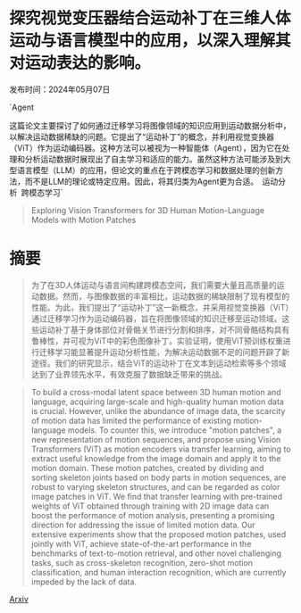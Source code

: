 # 探究视觉变压器结合运动补丁在三维人体运动与语言模型中的应用，以深入理解其对运动表达的影响。

发布时间：2024年05月07日

`Agent

这篇论文主要探讨了如何通过迁移学习将图像领域的知识应用到运动数据分析中，以解决运动数据稀缺的问题。它提出了“运动补丁”的概念，并利用视觉变换器（ViT）作为运动编码器。这种方法可以被视为一种智能体（Agent），因为它在处理和分析运动数据时展现出了自主学习和适应的能力。虽然这种方法可能涉及到大型语言模型（LLM）的应用，但论文的重点在于跨模态学习和数据处理的创新方法，而不是LLM的理论或特定应用。因此，将其归类为Agent更为合适。` `运动分析` `跨模态学习`

> Exploring Vision Transformers for 3D Human Motion-Language Models with Motion Patches

# 摘要

> 为了在3D人体运动与语言间构建跨模态空间，我们需要大量且高质量的运动数据。然而，与图像数据的丰富相比，运动数据的稀缺限制了现有模型的性能。为此，我们提出了“运动补丁”这一新概念，并采用视觉变换器（ViT）通过迁移学习作为运动编码器，旨在将图像领域的知识迁移至运动领域。这些运动补丁基于身体部位对骨骼关节进行分割和排序，对不同骨骼结构具有鲁棒性，并可视为ViT中的彩色图像补丁。实验证明，使用ViT预训练权重进行迁移学习能显著提升运动分析性能，为解决运动数据不足的问题开辟了新途径。我们的研究显示，结合ViT的运动补丁在文本到运动检索等多个领域达到了业界领先水平，有效克服了数据缺乏带来的挑战。

> To build a cross-modal latent space between 3D human motion and language, acquiring large-scale and high-quality human motion data is crucial. However, unlike the abundance of image data, the scarcity of motion data has limited the performance of existing motion-language models. To counter this, we introduce "motion patches", a new representation of motion sequences, and propose using Vision Transformers (ViT) as motion encoders via transfer learning, aiming to extract useful knowledge from the image domain and apply it to the motion domain. These motion patches, created by dividing and sorting skeleton joints based on body parts in motion sequences, are robust to varying skeleton structures, and can be regarded as color image patches in ViT. We find that transfer learning with pre-trained weights of ViT obtained through training with 2D image data can boost the performance of motion analysis, presenting a promising direction for addressing the issue of limited motion data. Our extensive experiments show that the proposed motion patches, used jointly with ViT, achieve state-of-the-art performance in the benchmarks of text-to-motion retrieval, and other novel challenging tasks, such as cross-skeleton recognition, zero-shot motion classification, and human interaction recognition, which are currently impeded by the lack of data.

[Arxiv](https://arxiv.org/abs/2405.04771)